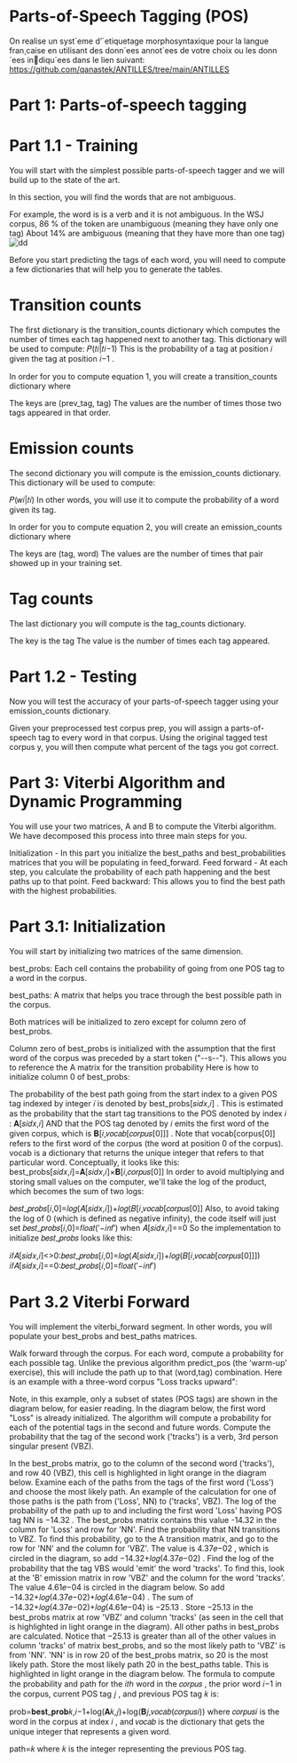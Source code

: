 # Parts-of-Speech Tagging (POS)

 On realise un syst`eme d’´etiquetage morphosyntaxique pour la langue
fran¸caise en utilisant des donn´ees annot´ees de votre choix ou les donn´ees indiqu´ees dans le lien suivant:
https://github.com/qanastek/ANTILLES/tree/main/ANTILLES

# Part 1: Parts-of-speech tagging

# Part 1.1 - Training
You will start with the simplest possible parts-of-speech tagger and we will build up to the state of the art.

In this section, you will find the words that are not ambiguous.

For example, the word is is a verb and it is not ambiguous.
In the WSJ corpus,  86
 % of the token are unambiguous (meaning they have only one tag)
About  14%
  are ambiguous (meaning that they have more than one tag)
  ![dd](https://github.com/Elreda12/un-systeme-d-etiquetage-morphosyntaxique/assets/141457934/4cd5af7c-634b-433d-a644-8ac82d51e06e)
  
  Before you start predicting the tags of each word, you will need to compute a few dictionaries that will help you to generate the tables.

  # Transition counts
The first dictionary is the transition_counts dictionary which computes the number of times each tag happened next to another tag.
This dictionary will be used to compute:
𝑃(𝑡𝑖|𝑡𝑖−1)
This is the probability of a tag at position  𝑖
  given the tag at position  𝑖−1
 .

In order for you to compute equation 1, you will create a transition_counts dictionary where

The keys are (prev_tag, tag)
The values are the number of times those two tags appeared in that order.

# Emission counts
The second dictionary you will compute is the emission_counts dictionary. This dictionary will be used to compute:

𝑃(𝑤𝑖|𝑡𝑖)
In other words, you will use it to compute the probability of a word given its tag.

In order for you to compute equation 2, you will create an emission_counts dictionary where

The keys are (tag, word)
The values are the number of times that pair showed up in your training set.

# Tag counts
The last dictionary you will compute is the tag_counts dictionary.

The key is the tag
The value is the number of times each tag appeared.

 # Part 1.2 - Testing
Now you will test the accuracy of your parts-of-speech tagger using your emission_counts dictionary.

Given your preprocessed test corpus prep, you will assign a parts-of-speech tag to every word in that corpus.
Using the original tagged test corpus y, you will then compute what percent of the tags you got correct.

# Part 3: Viterbi Algorithm and Dynamic Programming
You will use your two matrices, A and B to compute the Viterbi algorithm. We have decomposed this process into three main steps for you.

Initialization - In this part you initialize the best_paths and best_probabilities matrices that you will be populating in feed_forward.
Feed forward - At each step, you calculate the probability of each path happening and the best paths up to that point.
Feed backward: This allows you to find the best path with the highest probabilities.

# Part 3.1: Initialization
You will start by initializing two matrices of the same dimension.

best_probs: Each cell contains the probability of going from one POS tag to a word in the corpus.

best_paths: A matrix that helps you trace through the best possible path in the corpus.


Both matrices will be initialized to zero except for column zero of best_probs.

Column zero of best_probs is initialized with the assumption that the first word of the corpus was preceded by a start token ("--s--").
This allows you to reference the A matrix for the transition probability
Here is how to initialize column 0 of best_probs:

The probability of the best path going from the start index to a given POS tag indexed by integer 𝑖
 is denoted by best_probs[𝑠𝑖𝑑𝑥,𝑖]
.
This is estimated as the probability that the start tag transitions to the POS denoted by index 𝑖
: 𝐀[𝑠𝑖𝑑𝑥,𝑖]
 AND that the POS tag denoted by 𝑖
 emits the first word of the given corpus, which is 𝐁[𝑖,𝑣𝑜𝑐𝑎𝑏[𝑐𝑜𝑟𝑝𝑢𝑠[0]]]
.
Note that vocab[corpus[0]] refers to the first word of the corpus (the word at position 0 of the corpus).
vocab is a dictionary that returns the unique integer that refers to that particular word.
Conceptually, it looks like this: best_probs[𝑠𝑖𝑑𝑥,𝑖]=𝐀[𝑠𝑖𝑑𝑥,𝑖]×𝐁[𝑖,𝑐𝑜𝑟𝑝𝑢𝑠[0]]
In order to avoid multiplying and storing small values on the computer, we'll take the log of the product, which becomes the sum of two logs:

𝑏𝑒𝑠𝑡_𝑝𝑟𝑜𝑏𝑠[𝑖,0]=𝑙𝑜𝑔(𝐴[𝑠𝑖𝑑𝑥,𝑖])+𝑙𝑜𝑔(𝐵[𝑖,𝑣𝑜𝑐𝑎𝑏[𝑐𝑜𝑟𝑝𝑢𝑠[0]]
Also, to avoid taking the log of 0 (which is defined as negative infinity), the code itself will just set 𝑏𝑒𝑠𝑡_𝑝𝑟𝑜𝑏𝑠[𝑖,0]=𝑓𝑙𝑜𝑎𝑡(′−𝑖𝑛𝑓′)
 when 𝐴[𝑠𝑖𝑑𝑥,𝑖]==0
So the implementation to initialize 𝑏𝑒𝑠𝑡_𝑝𝑟𝑜𝑏𝑠
 looks like this:

𝑖𝑓𝐴[𝑠𝑖𝑑𝑥,𝑖]<>0:𝑏𝑒𝑠𝑡_𝑝𝑟𝑜𝑏𝑠[𝑖,0]=𝑙𝑜𝑔(𝐴[𝑠𝑖𝑑𝑥,𝑖])+𝑙𝑜𝑔(𝐵[𝑖,𝑣𝑜𝑐𝑎𝑏[𝑐𝑜𝑟𝑝𝑢𝑠[0]]])
𝑖𝑓𝐴[𝑠𝑖𝑑𝑥,𝑖]==0:𝑏𝑒𝑠𝑡_𝑝𝑟𝑜𝑏𝑠[𝑖,0]=𝑓𝑙𝑜𝑎𝑡(′−𝑖𝑛𝑓′)

# Part 3.2 Viterbi Forward
You will implement the viterbi_forward segment. In other words, you will populate your best_probs and best_paths matrices.

Walk forward through the corpus.
For each word, compute a probability for each possible tag.
Unlike the previous algorithm predict_pos (the 'warm-up' exercise), this will include the path up to that (word,tag) combination.
Here is an example with a three-word corpus "Loss tracks upward":

Note, in this example, only a subset of states (POS tags) are shown in the diagram below, for easier reading.
In the diagram below, the first word "Loss" is already initialized.
The algorithm will compute a probability for each of the potential tags in the second and future words.
Compute the probability that the tag of the second work ('tracks') is a verb, 3rd person singular present (VBZ).

In the best_probs matrix, go to the column of the second word ('tracks'), and row 40 (VBZ), this cell is highlighted in light orange in the diagram below.
Examine each of the paths from the tags of the first word ('Loss') and choose the most likely path.
An example of the calculation for one of those paths is the path from ('Loss', NN) to ('tracks', VBZ).
The log of the probability of the path up to and including the first word 'Loss' having POS tag NN is  −14.32
 . The best_probs matrix contains this value -14.32 in the column for 'Loss' and row for 'NN'.
Find the probability that NN transitions to VBZ. To find this probability, go to the A transition matrix, and go to the row for 'NN' and the column for 'VBZ'. The value is  4.37𝑒−02
 , which is circled in the diagram, so add  −14.32+𝑙𝑜𝑔(4.37𝑒−02)
 .
Find the log of the probability that the tag VBS would 'emit' the word 'tracks'. To find this, look at the 'B' emission matrix in row 'VBZ' and the column for the word 'tracks'. The value  4.61𝑒−04
  is circled in the diagram below. So add  −14.32+𝑙𝑜𝑔(4.37𝑒−02)+𝑙𝑜𝑔(4.61𝑒−04)
 .
The sum of  −14.32+𝑙𝑜𝑔(4.37𝑒−02)+𝑙𝑜𝑔(4.61𝑒−04)
  is  −25.13
 . Store  −25.13
  in the best_probs matrix at row 'VBZ' and column 'tracks' (as seen in the cell that is highlighted in light orange in the diagram).
All other paths in best_probs are calculated. Notice that  −25.13
  is greater than all of the other values in column 'tracks' of matrix best_probs, and so the most likely path to 'VBZ' is from 'NN'. 'NN' is in row 20 of the best_probs matrix, so  20
  is the most likely path.
Store the most likely path  20
  in the best_paths table. This is highlighted in light orange in the diagram below.
The formula to compute the probability and path for the 𝑖𝑡ℎ
 word in the 𝑐𝑜𝑟𝑝𝑢𝑠
, the prior word 𝑖−1
 in the corpus, current POS tag 𝑗
, and previous POS tag 𝑘
 is:

prob=𝐛𝐞𝐬𝐭_𝐩𝐫𝐨𝐛𝑘,𝑖−1+log(𝐀𝑘,𝑗)+log(𝐁𝑗,𝑣𝑜𝑐𝑎𝑏(𝑐𝑜𝑟𝑝𝑢𝑠𝑖))
where 𝑐𝑜𝑟𝑝𝑢𝑠𝑖
 is the word in the corpus at index 𝑖
, and 𝑣𝑜𝑐𝑎𝑏
 is the dictionary that gets the unique integer that represents a given word.

path=𝑘
where 𝑘
 is the integer representing the previous POS tag.
